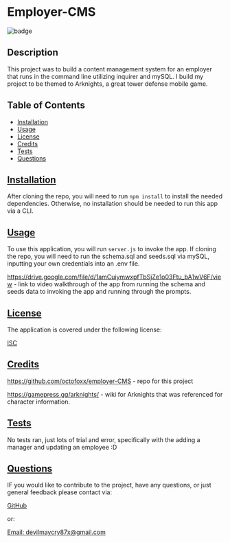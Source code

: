 
# Employer-CMS

![badge](https://img.shields.io/badge/License-ISC-blue.svg)

## Description

  This project was to build a content management system for an employer that runs in the command line utilizing inquirer and mySQL. I build my project to be themed to Arknights, a great tower defense mobile game.

## Table of Contents
  
* [Installation](#installation)
* [Usage](#usage)
* [License](#license)
* [Credits](#credits)
* [Tests](#tests)
* [Questions](#questions)

## [Installation](#table-of-contents)

  After cloning the repo, you will need to run `npm install` to install the needed dependencies. Otherwise, no installation should be needed to run this app via a CLI.

## [Usage](#table-of-contents)
  
  To use this application, you will run `server.js` to invoke the app. If cloning the repo, you will need to run the schema.sql and seeds.sql via mySQL, inputting your own credentials into an .env file.

   https://drive.google.com/file/d/1amCuiymwxpfTbSjZe1o03Ftu_bA1wV6F/view - link to video walkthrough of the app from running the schema and seeds data to invoking the app and running through the prompts.

## [License](#table-of-contents)
  
  The application is covered under the following license:
  
  [ISC](https://opensource.org/licenses/ISC)  

## [Credits](#table-of-contents)
  
  https://github.com/octofoxx/employer-CMS - repo for this project

  https://gamepress.gg/arknights/ - wiki for Arknights that was referenced for character information.

## [Tests](#table-of-contents)
  
  No tests ran, just lots of trial and error, specifically with the adding a manager and updating an employee :D

## [Questions](#table-of-contents)

  IF you would like to contribute to the project, have any questions, or just general feedback please contact via:
  
  [GitHub](https://github.com/octofoxx)

  or:
  
  [Email: devilmaycry87x@gmail.com](mailto:devilmaycry87x@gmail.com)  
